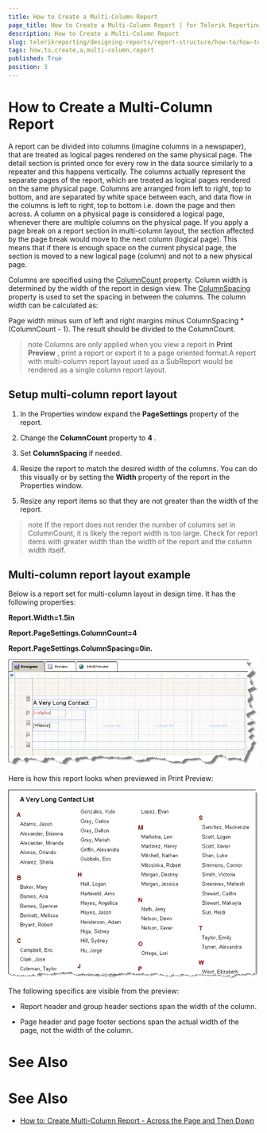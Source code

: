 ```yaml
---
title: How to Create a Multi-Column Report
page_title: How to Create a Multi-Column Report | for Telerik Reporting Documentation
description: How to Create a Multi-Column Report
slug: telerikreporting/designing-reports/report-structure/how-to/how-to-create-a-multi-column-report
tags: how,to,create,a,multi-column,report
published: True
position: 3
---
```


# How to Create a Multi-Column Report



A report can be divided into columns (imagine columns in a newspaper), that are treated as logical pages rendered on the same physical page.      	The detail section is printed once for every row in the data source similarly to a repeater and this happens vertically. The columns actually      	represent the separate pages of the report, which are treated as logical pages rendered on the same physical page. Columns are      	arranged from left to right, top to bottom, and are separated by white space between each, and data flow in the columns is left to right, top to      	bottom i.e. down the page and then across. A column on a physical page is considered a logical page, whenever there are multiple columns on the physical page. If you apply a page break     	on a report section in multi-column layout, the section affected by the page break would move to the next column (logical page). This means that if      	there is enough space on the current physical page, the section is moved to a new logical page (column) and not to a new physical page.     	

Columns are specified using the  [ColumnCount](/reporting/api/Telerik.Reporting.DetailSection#Telerik_Reporting_DetailSection_ColumnCount)  property.      	Column width is determined by the width of the report in design view. The  [ColumnSpacing](/reporting/api/Telerik.Reporting.DetailSection#Telerik_Reporting_DetailSection_ColumnSpacing)       	property is used to set the spacing in between the columns. The column width can be calculated as:

Page width minus sum of left and right margins minus ColumnSpacing * (ColumnCount - 1). The result should be divided to the ColumnCount.

>note Columns are only applied when you view a report in  __Print Preview__ , print a report or export it to a page oriented format.A report with multi-column report layout used as a SubReport would be rendered as a single column report layout.


## Setup multi-column report layout

1. In the Properties window expand the __PageSettings__  property of the report.

1. Change the __ColumnCount__  property to __4__  .

1. Set __ColumnSpacing__  if needed.

1. Resize the report to match the desired width of the columns. You can do this visually or by setting the __Width__  property of the report in the Properties window.

1. Resize any report items so that they are not greater than the width of the report.

>note If the report does not render the number of columns set in ColumnCount, it is likely the report width is too large. 			Check for report items with greater width than the width of the report and the column width itself.         	


## Multi-column report layout example

Below is a report set for multi-column layout in design time. It has the following properties:

__Report.Width=1.5in__ 

__Report.PageSettings.ColumnCount=4__ 

__Report.PageSettings.ColumnSpacing=0in.__ 

  

  ![](images/ReportMultiColumnA.png)

Here is how this report looks when previewed in Print Preview:

  

  ![](images/ReportMultiColumnB.png)

The following specifics are visible from the preview:

* Report header and group header sections span the width of the column.

* Page header and page footer sections span the actual width of the page, not the width of the column.

# See Also


# See Also

 * [How to: Create Multi-Column Report - Across the Page and Then Down](http://www.telerik.com/support/kb/reporting/details/how-to-create-multi-column-report---across-the-page-and-then-down)
